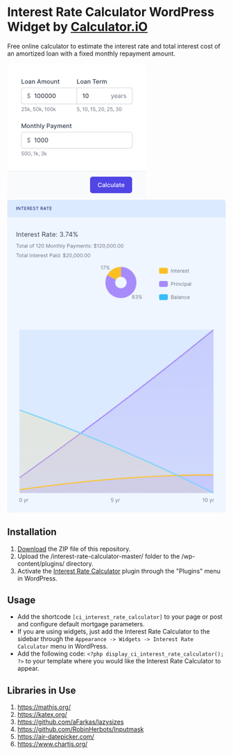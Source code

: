 # Interest Rate Calculator WordPress Widget by [Calculator.iO](https://www.calculator.io/ "Calculator.iO Homepage")

Free online calculator to estimate the interest rate and total interest cost of an amortized loan with a fixed monthly repayment amount.

![Interest Rate Calculator Input Form](/assets/images/screenshot-1.png "Interest Rate Calculator Input Form")
![Interest Rate Calculator Calculation Results](/assets/images/screenshot-2.png "Interest Rate Calculator Calculation Results")

## Installation

1. [Download](https://github.com/pub-calculator-io/age-calculator/archive/refs/heads/master.zip) the ZIP file of this repository.
2. Upload the /interest-rate-calculator-master/ folder to the /wp-content/plugins/ directory.
3. Activate the [Interest Rate Calculator](https://www.calculator.io/interest-rate-calculator/ "Interest Rate Calculator Homepage") plugin through the "Plugins" menu in WordPress.

## Usage
* Add the shortcode `[ci_interest_rate_calculator]` to your page or post and configure default mortgage parameters.
* If you are using widgets, just add the Interest Rate Calculator to the sidebar through the `Appearance -> Widgets -> Interest Rate Calculator` menu in WordPress.
* Add the following code: `<?php display_ci_interest_rate_calculator(); ?>` to your template where you would like the Interest Rate Calculator to appear.

## Libraries in Use
1. https://mathjs.org/
2. https://katex.org/
3. https://github.com/aFarkas/lazysizes
4. https://github.com/RobinHerbots/Inputmask
5. https://air-datepicker.com/
6. https://www.chartjs.org/
